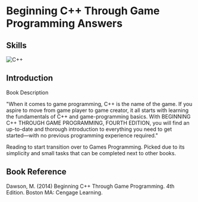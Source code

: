 # Beginning C++ Through Game Programming Answers

## Skills
![C++](https://img.shields.io/badge/c++-%2300599C.svg?style=for-the-badge&logo=c%2B%2B&logoColor=white)

## Introduction
Book Description

"When it comes to game programming, C++ is the name of the game. If you aspire to move from game player to game creator, it all starts with learning the fundamentals of C++ and game-programming basics. With BEGINNING C++ THROUGH GAME PROGRAMMING, FOURTH EDITION, you will find an up-to-date and thorough introduction to everything you need to get started―with no previous programming experience required."

Reading to start transition over to Games Programming. Picked due to its simplicity and small tasks that can be completed next to other books.

## Book Reference
Dawson, M. (2014) Beginning C++ Through Game Programming. 4th Edition. Boston MA: Cengage Learning. 
